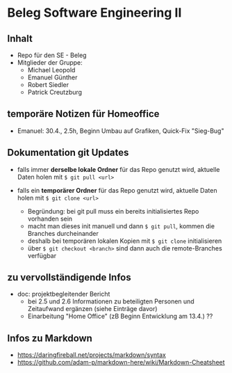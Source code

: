 # Beleg Software Engineering II

## Inhalt

* Repo für den SE - Beleg
* Mitglieder der Gruppe:
  * Michael Leopold
  * Emanuel Günther
  * Robert Siedler
  * Patrick Creutzburg

## temporäre Notizen für Homeoffice
* Emanuel: 30.4., 2.5h, Beginn Umbau auf Grafiken, Quick-Fix "Sieg-Bug"

## Dokumentation git Updates

* falls immer **derselbe lokale Ordner** für das Repo genutzt wird, aktuelle Daten holen mit `$ git pull <url>`

* falls ein **temporärer Ordner** für das Repo genutzt wird, aktuelle Daten holen mit `$ git clone <url>`

  * Begründung: bei git pull muss ein bereits initialisiertes Repo vorhanden sein
  * macht man dieses init manuell und dann `$ git pull`, kommen die Branches durcheinander
  * deshalb bei temporären lokalen Kopien mit `$ git clone` initialisieren
  * über `$ git checkout <branch>` sind dann auch die remote-Branches verfügbar


## zu vervollständigende Infos

* doc: projektbegleitender Bericht
  * bei 2.5 und 2.6 Informationen zu beteiligten Personen und Zeitaufwand ergänzen (siehe Einträge davor)
  * Einarbeitung "Home Office" (zB Beginn Entwicklung am 13.4.) ??


## Infos zu Markdown

* https://daringfireball.net/projects/markdown/syntax
* https://github.com/adam-p/markdown-here/wiki/Markdown-Cheatsheet

